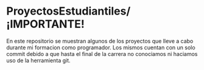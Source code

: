 # ProyectosEstudiantiles/ ¡IMPORTANTE!

En este repositorio se muestran algunos de los proyectos que lleve a cabo durante mi formacion como programador.
Los mismos cuentan con un solo commit debido a que hasta el final de la carrera no conociamos ni haciamos uso de la herramienta git.
